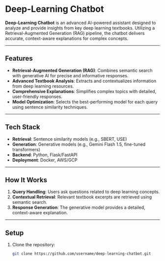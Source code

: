 # Deep-Learning Chatbot  

**Deep-Learning Chatbot** is an advanced AI-powered assistant designed to analyze and provide insights from key deep learning textbooks. Utilizing a Retrieval-Augmented Generation (RAG) pipeline, the chatbot delivers accurate, context-aware explanations for complex concepts.

---

## Features  

- **Retrieval-Augmented Generation (RAG)**: Combines semantic search with generative AI for precise and informative responses.  
- **Advanced Textbook Analysis**: Extracts and contextualizes information from deep learning resources.  
- **Comprehensive Explanations**: Simplifies complex topics with detailed, user-friendly responses.  
- **Model Optimization**: Selects the best-performing model for each query using sentence similarity techniques.  

---

## Tech Stack  

- **Retrieval**: Sentence similarity models (e.g., SBERT, USE)  
- **Generation**: Generative models (e.g., Gemini Flash 1.5, fine-tuned transformers)  
- **Backend**: Python, Flask/FastAPI  
- **Deployment**: Docker, AWS/GCP  

---

## How It Works  

1. **Query Handling**: Users ask questions related to deep learning concepts.  
2. **Contextual Retrieval**: Relevant textbook excerpts are retrieved using semantic search.  
3. **Response Generation**: The generative model provides a detailed, context-aware explanation.  

---

## Setup  

1. Clone the repository:  
   ```bash
   git clone https://github.com/username/deep-learning-chatbot.git
